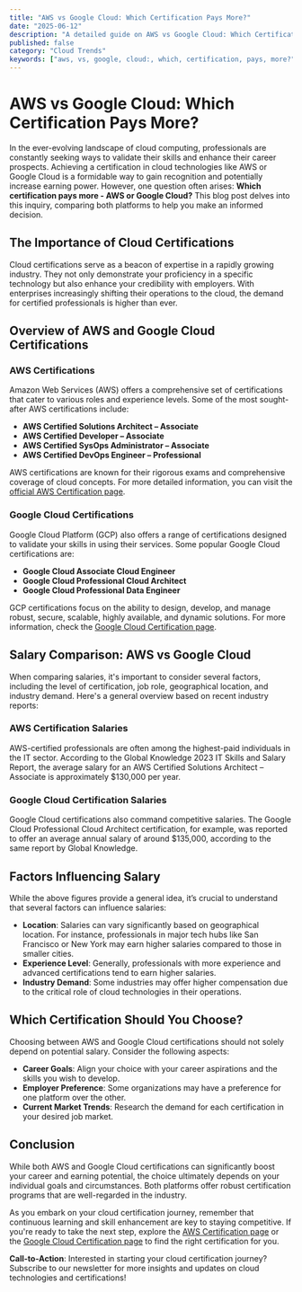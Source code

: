 ```yaml
---
title: "AWS vs Google Cloud: Which Certification Pays More?"
date: "2025-06-12"
description: "A detailed guide on AWS vs Google Cloud: Which Certification Pays More?"
published: false
category: "Cloud Trends"
keywords: ["aws, vs, google, cloud:, which, certification, pays, more?"]
---
```


# AWS vs Google Cloud: Which Certification Pays More?

In the ever-evolving landscape of cloud computing, professionals are constantly seeking ways to validate their skills and enhance their career prospects. Achieving a certification in cloud technologies like AWS or Google Cloud is a formidable way to gain recognition and potentially increase earning power. However, one question often arises: **Which certification pays more - AWS or Google Cloud?** This blog post delves into this inquiry, comparing both platforms to help you make an informed decision.

## The Importance of Cloud Certifications

Cloud certifications serve as a beacon of expertise in a rapidly growing industry. They not only demonstrate your proficiency in a specific technology but also enhance your credibility with employers. With enterprises increasingly shifting their operations to the cloud, the demand for certified professionals is higher than ever.

## Overview of AWS and Google Cloud Certifications

### AWS Certifications

Amazon Web Services (AWS) offers a comprehensive set of certifications that cater to various roles and experience levels. Some of the most sought-after AWS certifications include:

- **AWS Certified Solutions Architect – Associate**
- **AWS Certified Developer – Associate**
- **AWS Certified SysOps Administrator – Associate**
- **AWS Certified DevOps Engineer – Professional**

AWS certifications are known for their rigorous exams and comprehensive coverage of cloud concepts. For more detailed information, you can visit the [official AWS Certification page](https://aws.amazon.com/certification/).

### Google Cloud Certifications

Google Cloud Platform (GCP) also offers a range of certifications designed to validate your skills in using their services. Some popular Google Cloud certifications are:

- **Google Cloud Associate Cloud Engineer**
- **Google Cloud Professional Cloud Architect**
- **Google Cloud Professional Data Engineer**

GCP certifications focus on the ability to design, develop, and manage robust, secure, scalable, highly available, and dynamic solutions. For more information, check the [Google Cloud Certification page](https://cloud.google.com/certification).

## Salary Comparison: AWS vs Google Cloud

When comparing salaries, it's important to consider several factors, including the level of certification, job role, geographical location, and industry demand. Here's a general overview based on recent industry reports:

### AWS Certification Salaries

AWS-certified professionals are often among the highest-paid individuals in the IT sector. According to the Global Knowledge 2023 IT Skills and Salary Report, the average salary for an AWS Certified Solutions Architect – Associate is approximately $130,000 per year.

### Google Cloud Certification Salaries

Google Cloud certifications also command competitive salaries. The Google Cloud Professional Cloud Architect certification, for example, was reported to offer an average annual salary of around $135,000, according to the same report by Global Knowledge.

## Factors Influencing Salary

While the above figures provide a general idea, it’s crucial to understand that several factors can influence salaries:

- **Location**: Salaries can vary significantly based on geographical location. For instance, professionals in major tech hubs like San Francisco or New York may earn higher salaries compared to those in smaller cities.
- **Experience Level**: Generally, professionals with more experience and advanced certifications tend to earn higher salaries.
- **Industry Demand**: Some industries may offer higher compensation due to the critical role of cloud technologies in their operations.

## Which Certification Should You Choose?

Choosing between AWS and Google Cloud certifications should not solely depend on potential salary. Consider the following aspects:

- **Career Goals**: Align your choice with your career aspirations and the skills you wish to develop.
- **Employer Preference**: Some organizations may have a preference for one platform over the other.
- **Current Market Trends**: Research the demand for each certification in your desired job market.

## Conclusion

While both AWS and Google Cloud certifications can significantly boost your career and earning potential, the choice ultimately depends on your individual goals and circumstances. Both platforms offer robust certification programs that are well-regarded in the industry.

As you embark on your cloud certification journey, remember that continuous learning and skill enhancement are key to staying competitive. If you're ready to take the next step, explore the [AWS Certification page](https://aws.amazon.com/certification/) or the [Google Cloud Certification page](https://cloud.google.com/certification) to find the right certification for you.

**Call-to-Action**: Interested in starting your cloud certification journey? Subscribe to our newsletter for more insights and updates on cloud technologies and certifications!